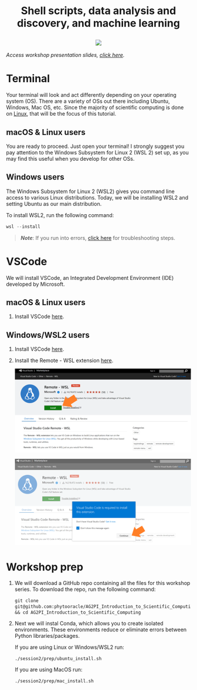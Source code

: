 # <p align="center">Shell scripts, data analysis and discovery, and machine learning</p>

<p align="center"><img src="../images/AdobeStock_125371270.jpeg" height="400"></p>

*Access workshop presentation slides, [click here](https://docs.google.com/presentation/d/1Y4swyDQcESyIEI9Egz3urjTbgS2qDGoaIiKeBVvFsrY/edit?usp=sharing).*

# Terminal

Your terminal will look and act differently depending on your operating system (OS). There are a variety of OSs out there including Ubuntu, Windows, Mac OS, etc. Since the majority of scientific computing is done on [Linux](https://www.linux.org/), that will be the focus of this tutorial. 

## macOS & Linux users

You are ready to proceed. Just open your terminal! I strongly suggest you pay attention to the Windows Subsystem for Linux 2 (WSL 2) set up, as you may find this useful when you develop for other OSs. 

## Windows users

The Windows Subsystem for Linux 2 (WSL2) gives you command line access to various Linux distributions. Today, we will be installing WSL2 and setting Ubuntu as our main distribution. 

To install WSL2, run the following command:

```powershell
wsl --install
```

>***Note***: If you run into errors, [click here](https://github.com/phytooracle/ASEMS_Workshop/blob/main/session2/troubleshooting.md) for troubleshooting steps.

# VSCode

We will install VSCode, an Integrated Development Environment (IDE) developed by Microsoft.

## macOS & Linux users

1. Install VSCode [here](https://code.visualstudio.com/download).

## Windows/WSL2 users

1. Install VSCode [here](https://code.visualstudio.com/download).
2. Install the Remote - WSL extension [here](https://marketplace.visualstudio.com/items?itemName=ms-vscode-remote.remote-wsl).
   
    ![](/images/wsl_extension.png)

    ![](/images/wsl_extension_accept.png)


# Workshop prep 

1. We will download a GitHub repo containing all the files for this workshop series. To download the repo, run the following command:

    ```
    git clone git@github.com:phytooracle/AG2PI_Introduction_to_Scientific_Computing.git && cd AG2PI_Introduction_to_Scientific_Computing
    ```

2. Next we will instal Conda, which allows you to create isolated environments. These environments reduce or eliminate errors between Python libraries/packages.

    If you are using Linux or Windows/WSL2 run:

    ```
    ./session2/prep/ubuntu_install.sh
    ```

    If you are using MacOS run: 

    ```
    ./session2/prep/mac_install.sh
    ```



